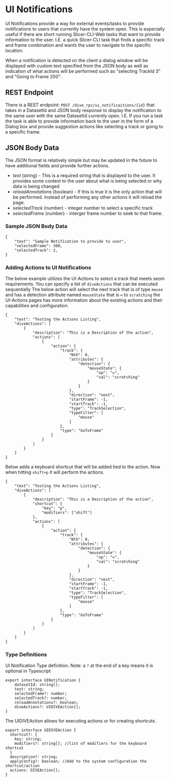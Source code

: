 # UI Notifications

UI Notifications provide a way for external events/tasks to provide notifications to users that currently have the system open.  This is especially useful if there are short running Slicer-CLI-Web tasks that want to provide information to the user.  I.E. a quick Slicer-CLI task that finds a specific track and frame combination and wants the user to navigate to the specific location.

When a notification is detected on the client a dialog window will be displayed with custom text specified from the JSON body as well as indication of what actions will be performed such as "selecting TrackId 3" and "Going to Frame 200".

## REST Endpoint

There is a REST endpoint: `POST /dive_rpc/ui_notificaitions/{id}` that takes in a DatasetId and JSON body response to display the notification to the same user with the same DatasetId currently open.  I.E. If you run a task the task is able to provide information back to the user in the form of a Dialog box and provide suggestion actions like selecting a track or going to a specific frame.



## JSON Body Data
The JSON format is relatively simple but may be updated in the future to have additional fields and provide further actions.

* *text* (string) - This is a required string that is displayed to the user.  It provides some context to the user about what is being selected or why data is being changed
* *reloadAnnotations* (boolean) <Optional> - If this is true it is the only action that will be performed.  Instead of performing any other actions it will reload the page.
* *selectedTrack* (number) <Optional> - integer number to select a specific track
* *selectedFrame* (number) <Optional> - interger frame number to seek to that frame.

### Sample JSON Body Data 
```
{
    "text": "Sample Notification to provide to user",
    "selectedFrame": 300,
    "selectedTrack": 2,
}
```

### Adding Actions to UI Notifications

The below example utilizes the UI-Actions to select a track that meets seom requirements.
You can specify a list of `diveActions` that can be executed sequentially
The below action will select the next track that is of type `mouse` and has a detection attribute named `mouseState` that is `=` to `scratching`
the UI-Actions pages has more information about the existing actions and their capabilities and configuration.

```
{
    "text": "Testing the Actions Listing",
    "diveActions": [
        {
            "description": "This is a Description of the action",
            "actions": [
                {
                    "action": {
                        "track": {
                            "Nth": 0,
                            "attributes": {
                                "detection": {
                                    "mouseState": {
                                        "op": "=",
                                        "val": "scratching"
                                    }
                                }
                            },
                            "direction": "next",
                            "startFrame": -1,
                            "startTrack": -1,
                            "type": "TrackSelection",
                            "typeFilter": [
                                "mouse"
                            ]
                        },
                        "type": "GoToFrame"
                    }
                }
            ]
        }
    ]
}
```

Below adds a keyboard shortcut that will be added tied to the action.  Now when hitting `shift+p` it will perform the actions.

```
{
    "text": "Testing the Actions Listing",
    "diveActions": [
        {
            "description": "This is a Description of the action",
            "shortcut": {
                "key": "p",
                "modifiers": ["shift"]
            },
            "actions": [
                {
                    "action": {
                        "track": {
                            "Nth": 0,
                            "attributes": {
                                "detection": {
                                    "mouseState": {
                                        "op": "=",
                                        "val": "scratching"
                                    }
                                }
                            },
                            "direction": "next",
                            "startFrame": -1,
                            "startTrack": -1,
                            "type": "TrackSelection",
                            "typeFilter": [
                                "mouse"
                            ]
                        },
                        "type": "GoToFrame"
                    }
                }
            ]
        }
    ]
}
```

### Type Definitions

UI Notification Type definition. Note:  a `?` at the end of a key means it is optional in Typescript
```
export interface UINotification {
    datasetId: string[];
    text: string;
    selectedFrame?: number;
    selectedTrack?: number;
    reloadAnnotations?: boolean;
    diveActions?: UIDIVEAction[];
}
```

The UIDIVEAction allows for executing actions or for creating shortcuts.


```
export interface UIDIVEAction {
  shortcut?: {
    key: string;
    modifiers?: string[]; //list of modifiers for the keyboard shortcut
  }
  description?: string;
  applyConfig?: boolean; //Add to the system configuration the shortcut/action
  actions: DIVEAction[];
}
```
